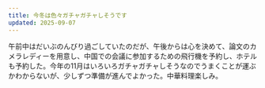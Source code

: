 ```yaml
---
title: 今冬は色々ガチャガチャしそうです
updated: 2025-09-07
---
```

午前中はだいぶのんびり過ごしていたのだが、午後からは心を決めて、論文のカメラレディーを用意し、中国での会議に参加するための飛行機を予約し、ホテルも予約した。今年の11月はいろいろガチャガチャしそうなのでうまくことが運ぶかわからないが、少しずつ準備が進んでよかった。中華料理楽しみ。